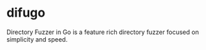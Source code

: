 # difugo
Directory Fuzzer in Go is a feature rich directory fuzzer focused on simplicity and speed. 